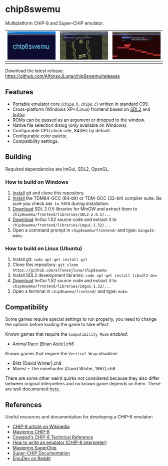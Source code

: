 # chip8swemu

Multiplatform CHIP-8 and Super-CHIP emulator.

![frontend-1](/images/frontend-1.png) | ![frontend-2](/images/frontend-2.png) | ![frontend-3](/images/frontend-3.png)
:-----------: | :-------------: | :-------------:
| | | |

Download the latest release: https://github.com/AlfonsoJLuna/chip8swemu/releases

## Features

* Portable emulator core (`chip8.h`, `chip8.c`) written in standard C99.
* Cross-platform (Windows XP+/Linux) frontend based on [SDL2](http://libsdl.org) and [ImGui](https://github.com/ocornut/imgui).
* ROMs can be passed as an argument or dropped to the window.
* Native file selection dialog (only available on Windows).
* Configurable CPU clock rate, 840Hz by default.
* Configurable color palette.
* Compatibility settings.

## Building

Required dependencies are ImGui, SDL2, OpenGL.

### How to build on Windows

1. [Install](https://git-scm.com/downloads) git and clone this repository.
2. [Install](http://tdm-gcc.tdragon.net/download) the TDM64-GCC (64-bit) or TDM-GCC (32-bit) compiler suite. Be sure you check `Add to PATH` during installation.
3. [Download](https://www.libsdl.org/release/SDL2-devel-2.0.5-mingw.tar.gz) SDL 2.0.5 libraries for MinGW and extract them to `chip8swemu/frontend/libraries/SDL2-2.0.5/...`
4. [Download](https://github.com/ocornut/imgui/releases) ImGui 1.52 source code and extract it to `chip8swemu/frontend/libraries/imgui-1.52/...`
5. Open a command prompt in `chip8swemu/frontend/` and type: `mingw32-make`.

### How to build on Linux (Ubuntu)

1. Install git: `sudo apt-get install git`
2. Clone this repository: `git clone https://github.com/alfonsojluna/chip8swemu`
3. Install SDL2 development libraries: `sudo apt-get install libsdl2-dev`
4. [Download](https://github.com/ocornut/imgui/releases) ImGui 1.52 source code and extract it to `chip8swemu/frontend/libraries/imgui-1.52/...`
5. Open a terminal in `chip8swemu/frontend/` and type: `make`.

## Compatibility

Some games require special settings to run properly, you need to change the options before loading the game to take effect.

Known games that require the `Compatibility Mode` *enabled*:
* Animal Race [Brian Astle].ch8

Known games that require the `Vertical Wrap` *disabled*:
* Blitz [David Winter].ch8
* Mines! - The minehunter [David Winter, 1997].ch8

There are some other weird quirks not considered because they also differ between original interpreters and no known game depends on them. These are well documented [here](https://github.com/Chromatophore/HP48-Superchip).

## References

Useful resources and documentation for developing a CHIP-8 emulator:

- [CHIP-8 article on Wikipedia](https://en.wikipedia.org/wiki/CHIP-8)
- [Mastering CHIP-8](http://mattmik.com/files/chip8/mastering/chip8.html)
- [Cowgod's CHIP-8 Technical Reference](http://devernay.free.fr/hacks/chip8/C8TECH10.HTM)
- [How to write an emulator (CHIP-8 interpreter)](http://www.multigesture.net/articles/how-to-write-an-emulator-chip-8-interpreter/)
- [Mastering SuperChip](https://github.com/JohnEarnest/Octo/blob/gh-pages/docs/SuperChip.md)
- [Super-CHIP Documentation](https://github.com/Chromatophore/HP48-Superchip)
- [EmuDev on Reddit](https://www.reddit.com/r/EmuDev/)
